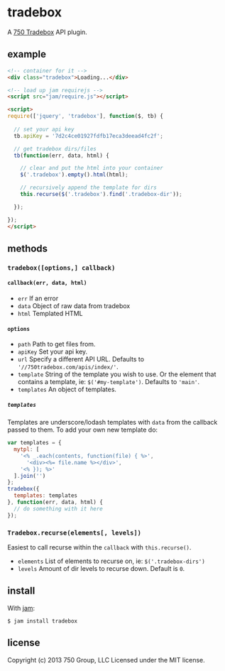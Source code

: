 # tradebox

A [750 Tradebox](http://750tradebox.com) API plugin.

## example

```html
<!-- container for it -->
<div class="tradebox">Loading...</div>

<!-- load up jam requirejs -->
<script src="jam/require.js"></script>

<script>
require(['jquery', 'tradebox'], function($, tb) {
  
  // set your api key
  tb.apiKey = '7d2c4ce01927fdfb17eca3deead4fc2f';

  // get tradebox dirs/files
  tb(function(err, data, html) {

    // clear and put the html into your container
    $('.tradebox').empty().html(html);

    // recursively append the template for dirs
    this.recurse($('.tradebox').find('.tradebox-dir'));

  });

});
</script>
```

## methods

### `tradebox([options,] callback)`

#### `callback(err, data, html)`
* `err` If an error
* `data` Object of raw data from tradebox
* `html` Templated HTML

#### `options`
* `path` Path to get files from.
* `apiKey` Set your api key.
* `url` Specify a different API URL. Defaults to `'//750tradebox.com/apis/index/'`.
* `template` String of the template you wish to use. Or the element that
  contains a template, ie: `$('#my-template')`. Defaults to `'main'`.
* `templates` An object of templates.

##### `templates`
Templates are underscore/lodash templates with `data` from the callback passed
to them. To add your own new template do:

```js
var templates = {
  mytpl: [
    '<% _.each(contents, function(file) { %>',
      '<div><%= file.name %></div>',
    '<% }); %>'
  ].join('')
};
tradebox({
  templates: templates
}, function(err, data, html) {
  // do something with it here
});
```

### `Tradebox.recurse(elements[, levels])`
Easiest to call recurse within the `callback` with `this.recurse()`.

* `elements` List of elements to recurse on, ie: `$('.tradebox-dirs')`
* `levels` Amount of dir levels to recurse down. Default is `0`.

## install
With [jam](http://jamjs.org):

```
$ jam install tradebox
```

## license
Copyright (c) 2013 750 Group, LLC 
Licensed under the MIT license.
